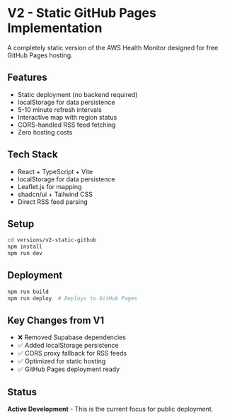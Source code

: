 # V2 - Static GitHub Pages Implementation

A completely static version of the AWS Health Monitor designed for free GitHub Pages hosting.

## Features

- Static deployment (no backend required)
- localStorage for data persistence
- 5-10 minute refresh intervals
- Interactive map with region status
- CORS-handled RSS feed fetching
- Zero hosting costs

## Tech Stack

- React + TypeScript + Vite
- localStorage for data persistence
- Leaflet.js for mapping
- shadcn/ui + Tailwind CSS
- Direct RSS feed parsing

## Setup

```bash
cd versions/v2-static-github
npm install
npm run dev
```

## Deployment

```bash
npm run build
npm run deploy  # Deploys to GitHub Pages
```

## Key Changes from V1

- ❌ Removed Supabase dependencies
- ✅ Added localStorage persistence
- ✅ CORS proxy fallback for RSS feeds
- ✅ Optimized for static hosting
- ✅ GitHub Pages deployment ready

## Status

**Active Development** - This is the current focus for public deployment.
